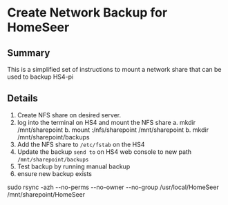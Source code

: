 # Create Network Backup for HomeSeer

## Summary

This is a simplified set of instructions to mount a network share that can be used to backup HS4-pi

## Details

1. Create NFS share on desired server.
2. log into the terminal on HS4 and mount the NFS share
   a. mkdir /mnt/sharepoint
   b. mount <ipaddress>:/nfs/sharepoint /mnt/sharepoint
   b. mkdir /mnt/sharepoint/backups
3. Add the NFS share to `/etc/fstab` on the HS4
4. Update the backup `send to` on HS4 web console to new path `/mnt/sharepoint/backups`
5. Test backup by running manual backup
6. ensure new backup exists



sudo rsync -azh --no-perms --no-owner --no-group /usr/local/HomeSeer /mnt/sharepoint/HomeSeer